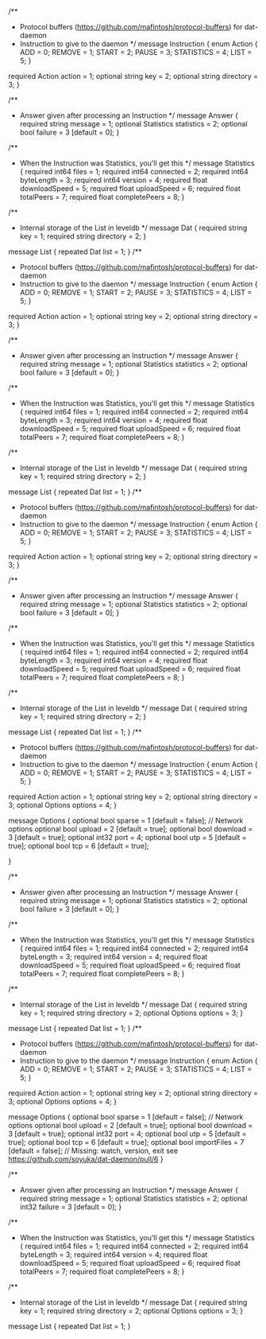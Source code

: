 /**
 * Protocol buffers (https://github.com/mafintosh/protocol-buffers) for dat-daemon
 * Instruction to give to the daemon
 */
message Instruction {
  enum Action {
    ADD = 0;
    REMOVE = 1;
    START = 2;
    PAUSE = 3;
    STATISTICS = 4;
    LIST = 5;
  }

  required Action action = 1;
  optional string key = 2;
  optional string directory = 3;
}

/**
 * Answer given after processing an Instruction
 */
message Answer {
  required string message = 1;
  optional Statistics statistics = 2;
  optional bool failure = 3 [default = 0];
}

/**
 * When the Instruction was Statistics, you'll get this
 */
message Statistics {
  required int64 files = 1;
  required int64 connected = 2;
  required int64 byteLength = 3;
  required int64 version = 4;
  required float downloadSpeed = 5;
  required float uploadSpeed = 6;
  required float totalPeers = 7;
  required float completePeers = 8;
}

/**
 * Internal storage of the List in leveldb
 */
message Dat {
  required string key = 1;
  required string directory = 2;
}

message List {
  repeated Dat list = 1;
}
/**
 * Protocol buffers (https://github.com/mafintosh/protocol-buffers) for dat-daemon
 * Instruction to give to the daemon
 */
message Instruction {
  enum Action {
    ADD = 0;
    REMOVE = 1;
    START = 2;
    PAUSE = 3;
    STATISTICS = 4;
    LIST = 5;
  }

  required Action action = 1;
  optional string key = 2;
  optional string directory = 3;
}

/**
 * Answer given after processing an Instruction
 */
message Answer {
  required string message = 1;
  optional Statistics statistics = 2;
  optional bool failure = 3 [default = 0];
}

/**
 * When the Instruction was Statistics, you'll get this
 */
message Statistics {
  required int64 files = 1;
  required int64 connected = 2;
  required int64 byteLength = 3;
  required int64 version = 4;
  required float downloadSpeed = 5;
  required float uploadSpeed = 6;
  required float totalPeers = 7;
  required float completePeers = 8;
}

/**
 * Internal storage of the List in leveldb
 */
message Dat {
  required string key = 1;
  required string directory = 2;
}

message List {
  repeated Dat list = 1;
}
/**
 * Protocol buffers (https://github.com/mafintosh/protocol-buffers) for dat-daemon
 * Instruction to give to the daemon
 */
message Instruction {
  enum Action {
    ADD = 0;
    REMOVE = 1;
    START = 2;
    PAUSE = 3;
    STATISTICS = 4;
    LIST = 5;
  }

  required Action action = 1;
  optional string key = 2;
  optional string directory = 3;
}

/**
 * Answer given after processing an Instruction
 */
message Answer {
  required string message = 1;
  optional Statistics statistics = 2;
  optional bool failure = 3 [default = 0];
}

/**
 * When the Instruction was Statistics, you'll get this
 */
message Statistics {
  required int64 files = 1;
  required int64 connected = 2;
  required int64 byteLength = 3;
  required int64 version = 4;
  required float downloadSpeed = 5;
  required float uploadSpeed = 6;
  required float totalPeers = 7;
  required float completePeers = 8;
}

/**
 * Internal storage of the List in leveldb
 */
message Dat {
  required string key = 1;
  required string directory = 2;
}

message List {
  repeated Dat list = 1;
}
/**
 * Protocol buffers (https://github.com/mafintosh/protocol-buffers) for dat-daemon
 * Instruction to give to the daemon
 */
message Instruction {
  enum Action {
    ADD = 0;
    REMOVE = 1;
    START = 2;
    PAUSE = 3;
    STATISTICS = 4;
    LIST = 5;
  }

  required Action action = 1;
  optional string key = 2;
  optional string directory = 3;
  optional Options options = 4;
}

message Options {
  optional bool sparse = 1 [default = false];
  // Network options
  optional bool upload = 2 [default = true];
  optional bool download = 3 [default = true];
  optional int32 port = 4;
  optional bool utp = 5 [default = true];
  optional bool tcp = 6 [default = true];

}

/**
 * Answer given after processing an Instruction
 */
message Answer {
  required string message = 1;
  optional Statistics statistics = 2;
  optional bool failure = 3 [default = 0];
}

/**
 * When the Instruction was Statistics, you'll get this
 */
message Statistics {
  required int64 files = 1;
  required int64 connected = 2;
  required int64 byteLength = 3;
  required int64 version = 4;
  required float downloadSpeed = 5;
  required float uploadSpeed = 6;
  required float totalPeers = 7;
  required float completePeers = 8;
}

/**
 * Internal storage of the List in leveldb
 */
message Dat {
  required string key = 1;
  required string directory = 2;
  optional Options options = 3;
}

message List {
  repeated Dat list = 1;
}
/**
 * Protocol buffers (https://github.com/mafintosh/protocol-buffers) for dat-daemon
 * Instruction to give to the daemon
 */
message Instruction {
  enum Action {
    ADD = 0;
    REMOVE = 1;
    START = 2;
    PAUSE = 3;
    STATISTICS = 4;
    LIST = 5;
  }

  required Action action = 1;
  optional string key = 2;
  optional string directory = 3;
  optional Options options = 4;
}

message Options {
  optional bool sparse = 1 [default = false];
  // Network options
  optional bool upload = 2 [default = true];
  optional bool download = 3 [default = true];
  optional int32 port = 4;
  optional bool utp = 5 [default = true];
  optional bool tcp = 6 [default = true];
  optional bool importFiles = 7 [default = false];
  // Missing: watch, version, exit see https://github.com/soyuka/dat-daemon/pull/6
}

/**
 * Answer given after processing an Instruction
 */
message Answer {
  required string message = 1;
  optional Statistics statistics = 2;
  optional int32 failure = 3 [default = 0];
}

/**
 * When the Instruction was Statistics, you'll get this
 */
message Statistics {
  required int64 files = 1;
  required int64 connected = 2;
  required int64 byteLength = 3;
  required int64 version = 4;
  required float downloadSpeed = 5;
  required float uploadSpeed = 6;
  required float totalPeers = 7;
  required float completePeers = 8;
}

/**
 * Internal storage of the List in leveldb
 */
message Dat {
  required string key = 1;
  required string directory = 2;
  optional Options options = 3;
}

message List {
  repeated Dat list = 1;
}
